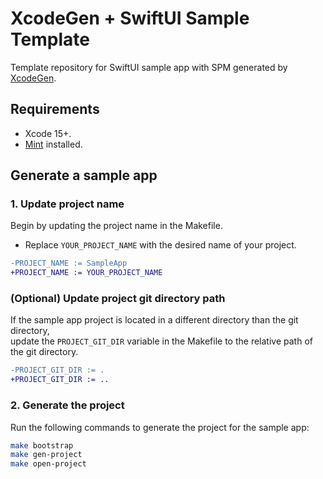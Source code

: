# XcodeGen + SwiftUI Sample Template

Template repository for SwiftUI sample app with SPM generated by [XcodeGen](https://github.com/yonaskolb/XcodeGen).

## Requirements

- Xcode 15+.
- [Mint](https://github.com/yonaskolb/Mint#installing) installed.

## Generate a sample app

### 1. Update project name

Begin by updating the project name in the Makefile.  

- Replace `YOUR_PROJECT_NAME` with the desired name of your project.

```diff
-PROJECT_NAME := SampleApp
+PROJECT_NAME := YOUR_PROJECT_NAME
```

### (Optional) Update project git directory path

If the sample app project is located in a different directory than the git directory,  
update the `PROJECT_GIT_DIR` variable in the Makefile to the relative path of the git directory.

```diff
-PROJECT_GIT_DIR := .
+PROJECT_GIT_DIR := ..
```

### 2. Generate the project

Run the following commands to generate the project for the sample app:

```bash
make bootstrap
make gen-project
make open-project
```
